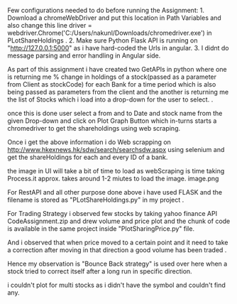 Few configurations needed to do before running the Assignment:
    1. Download a chromeWebDriver and put this location in Path Variables and also change this line 
           driver = webdriver.Chrome('C:/Users/nakunl/Downloads/chromedriver.exe') in PLotShareHoldings .
     2.  Make sure Python Flask API is running on "http://127.0.0.1:5000" as i have hard-coded the Urls in angular.
     3. I didnt do message parsing and error handling in Angular side.

As part of this assignment i have created two GetAPIs in python where one  is returning me % change in holdings of a stock(passed as a parameter from Client as stockCode) for each Bank for a time period which is also being passed as parameters from the client and the another is returning me the list of Stocks which i load into a drop-down for the user to select.  .

once this is done user select a from and to Date and stock name from the given Drop-down and click on Plot Graph Button which in-turns starts a chromedriver to get the shareholdings using web scraping.

Once i get the above information i do Web scrapping on http://www.hkexnews.hk/sdw/search/searchsdw.aspx using selenium and get the shareHoldings for each and every ID of a bank.

the image in UI will take a bit of time to load as webScraping is time taking Process.it approx. takes around 1-2 miutes to load the image.
image.png


For RestAPI and all other purpose done above i have used FLASK and the filename is stored as  "PLotShareHoldings.py" in my project .

For Trading Strategy i observed few stocks  by taking yahoo finance API
 CodeAssignment.zip
and drew volume and price plot and the chunk of code is available in the same project inside "PlotSharingPrice.py" file.

And i observed that when price moved to a certain point and it need to take a correction after moving in that direction a good volume has been traded . 

Hence my observation is "Bounce Back strategy" is used over here when a stock tried to correct itself after a long run in specific direction.

i couldn't plot for multi stocks as i didn't have the symbol and couldn't find any.
